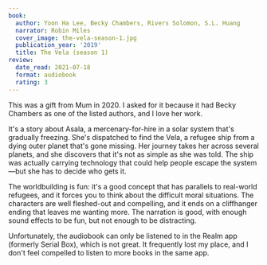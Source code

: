 ```yaml
---
book:
  author: Yoon Ha Lee, Becky Chambers, Rivers Solomon, S.L. Huang
  narrator: Robin Miles
  cover_image: the-vela-season-1.jpg
  publication_year: '2019'
  title: The Vela (season 1)
review:
  date_read: 2021-07-18
  format: audiobook
  rating: 3
---
```


This was a gift from Mum in 2020.
I asked for it because it had Becky Chambers as one of the listed authors, and I love her work.

It's a story about Asala, a mercenary-for-hire in a solar system that's gradually freezing.
She's dispatched to find the Vela, a refugee ship from a dying outer planet that's gone missing.
Her journey takes her across several planets, and she discovers that it's not as simple as she was told.
The ship was actually carrying technology that could help people escape the system—but she has to decide who gets it.

The worldbuilding is fun: it's a good concept that has parallels to real-world refugees, and it forces you to think about the difficult moral situations.
The characters are well fleshed-out and compelling, and it ends on a cliffhanger ending that leaves me wanting more.
The narration is good, with enough sound effects to be fun, but not enough to be distracting.

Unfortunately, the audiobook can only be listened to in the Realm app (formerly Serial Box), which is not great.
It frequently lost my place, and I don't feel compelled to listen to more books in the same app.
